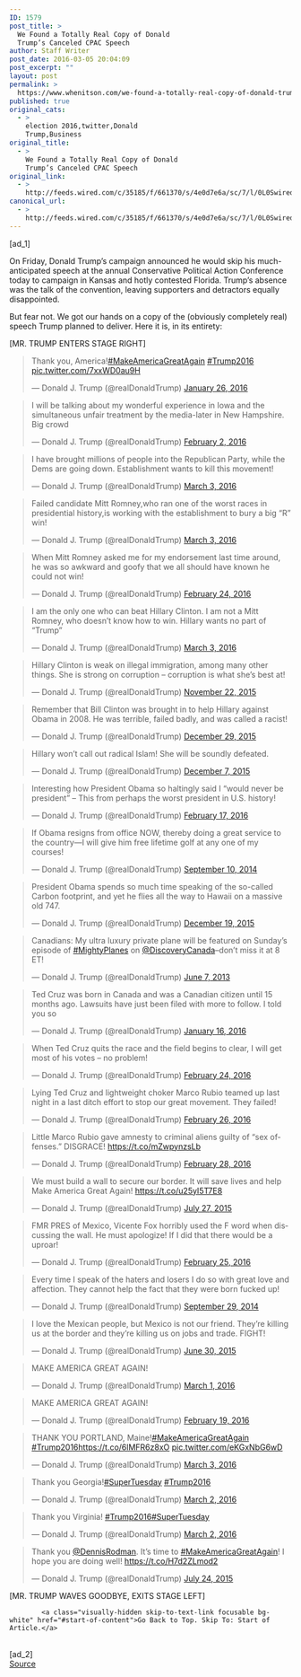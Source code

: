 ```yaml
---
ID: 1579
post_title: >
  We Found a Totally Real Copy of Donald
  Trump’s Canceled CPAC Speech
author: Staff Writer
post_date: 2016-03-05 20:04:09
post_excerpt: ""
layout: post
permalink: >
  https://www.whenitson.com/we-found-a-totally-real-copy-of-donald-trumps-canceled-cpac-speech/
published: true
original_cats:
  - >
    election 2016,twitter,Donald
    Trump,Business
original_title:
  - >
    We Found a Totally Real Copy of Donald
    Trump’s Canceled CPAC Speech
original_link:
  - >
    http://feeds.wired.com/c/35185/f/661370/s/4e0d7e6a/sc/7/l/0L0Swired0N0C20A160C0A30Ctotally0Ereal0Ecopy0Edonald0Etrumps0Ecancelled0Ecpac0Espeech0C/story01.htm
canonical_url:
  - >
    http://feeds.wired.com/c/35185/f/661370/s/4e0d7e6a/sc/7/l/0L0Swired0N0C20A160C0A30Ctotally0Ereal0Ecopy0Edonald0Etrumps0Ecancelled0Ecpac0Espeech0C/story01.htm
---
```

 [ad_1]
<br><div id=""><p>On Friday, Donald Trump’s campaign announced he would skip his much-anticipated speech at the annual Conservative Political Action Conference today to campaign in Kansas and hotly contested Florida. Trump’s absence was the talk of the convention, leaving supporters and detractors equally disappointed.</p>
<p>But fear not. We got our hands on a copy of the (obviously completely real) speech Trump planned to deliver. Here it is, in its entirety:</p>
<p>[MR. TRUMP ENTERS STAGE RIGHT]</p>
<blockquote class="twitter-tweet" data-cards="hidden" data-lang="en" readability="4.0666666666667">
<p dir="ltr" lang="en">Thank you, America!<a href="https://twitter.com/hashtag/MakeAmericaGreatAgain?src=hash">#MakeAmericaGreatAgain</a> <a href="https://twitter.com/hashtag/Trump2016?src=hash">#Trump2016</a> <a href="https://t.co/7xxWD0au9H">pic.twitter.com/7xxWD0au9H</a></p>
<p>— Donald J. Trump (@realDonaldTrump) <a href="https://twitter.com/realDonaldTrump/status/692103529947729920">January 26, 2016</a></p></blockquote>

<blockquote class="twitter-tweet" data-lang="en" readability="8.265306122449"><p>
I will be talking about my wonderful experience in Iowa and the simultaneous unfair treatment by the media-later in New Hampshire. Big crowd</p>
<p>— Donald J. Trump (@realDonaldTrump) <a href="https://twitter.com/realDonaldTrump/status/694559410488737793">February 2, 2016</a>
</p></blockquote>

<blockquote class="twitter-tweet" data-lang="en" readability="9.3048128342246">
<p dir="ltr" lang="en">I have brought millions of people into the Republican Party, while the Dems are going down. Establishment wants to kill this movement!</p>
<p>— Donald J. Trump (@realDonaldTrump) <a href="https://twitter.com/realDonaldTrump/status/705354682886201348">March 3, 2016</a></p></blockquote>

<blockquote class="twitter-tweet" data-lang="en" readability="10.274111675127"><p>
Failed candidate Mitt Romney,who ran one of the worst races in presidential history,is working with the establishment to bury a big “R” win!</p>
<p>— Donald J. Trump (@realDonaldTrump) <a href="https://twitter.com/realDonaldTrump/status/705352657234481152">March 3, 2016</a>
</p></blockquote>

<blockquote class="twitter-tweet" data-lang="en" readability="9.1282051282051">
<p dir="ltr" lang="en">When Mitt Romney asked me for my endorsement last time around, he was so awkward and goofy that we all should have known he could not win!</p>
<p>— Donald J. Trump (@realDonaldTrump) <a href="https://twitter.com/realDonaldTrump/status/702635699594469377">February 24, 2016</a></p></blockquote>

<blockquote class="twitter-tweet" data-lang="en" readability="9.3229166666667"><p>
I am the only one who can beat Hillary Clinton. I am not a Mitt Romney, who doesn’t know how to win. Hillary wants no part of “Trump”</p>
<p>— Donald J. Trump (@realDonaldTrump) <a href="https://twitter.com/realDonaldTrump/status/705358901349388289">March 3, 2016</a>
</p></blockquote>

<blockquote class="twitter-tweet" data-lang="en" readability="9.1370558375635">
<p dir="ltr" lang="en">Hillary Clinton is weak on illegal immigration, among many other things. She is strong on corruption – corruption is what she’s best at!</p>
<p>— Donald J. Trump (@realDonaldTrump) <a href="https://twitter.com/realDonaldTrump/status/668563843904380928">November 22, 2015</a></p></blockquote>

<blockquote class="twitter-tweet" data-lang="en" readability="10.031088082902"><p>
Remember that Bill Clinton was brought in to help Hillary against Obama in 2008. He was terrible, failed badly, and was called a racist!</p>
<p>— Donald J. Trump (@realDonaldTrump) <a href="https://twitter.com/realDonaldTrump/status/681693955700948996">December 29, 2015</a>
</p></blockquote>

<blockquote class="twitter-tweet" data-lang="en" readability="6.976">
<p dir="ltr" lang="en">Hillary won’t call out radical Islam! She will be soundly defeated.</p>
<p>— Donald J. Trump (@realDonaldTrump) <a href="https://twitter.com/realDonaldTrump/status/673667223848882176">December 7, 2015</a></p></blockquote>

<blockquote class="twitter-tweet" data-lang="en" readability="8.2272727272727"><p>
Interesting how President Obama so haltingly said I “would never be president” – This from perhaps the worst president in U.S. history!</p>
<p>— Donald J. Trump (@realDonaldTrump) <a href="https://twitter.com/realDonaldTrump/status/699913243251339265">February 17, 2016</a>
</p></blockquote>

<blockquote class="twitter-tweet" data-lang="en" readability="9.0954773869347">
<p dir="ltr" lang="en">If Obama resigns from office NOW, thereby doing a great service to the country—I will give him free lifetime golf at any one of my courses!</p>
<p>— Donald J. Trump (@realDonaldTrump) <a href="https://twitter.com/realDonaldTrump/status/509814075787051008">September 10, 2014</a></p></blockquote>

<blockquote class="twitter-tweet" data-lang="en" readability="9.1370558375635"><p>
President Obama spends so much time speaking of the so-called Carbon footprint, and yet he flies all the way to Hawaii on a massive old 747.</p>
<p>— Donald J. Trump (@realDonaldTrump) <a href="https://twitter.com/realDonaldTrump/status/678295001391087616">December 19, 2015</a>
</p></blockquote>

<blockquote class="twitter-tweet" data-lang="en" readability="7.1076923076923">
<p dir="ltr" lang="en">Canadians: My ultra luxury private plane will be featured on Sunday’s episode of <a href="https://twitter.com/hashtag/MightyPlanes?src=hash">#MightyPlanes</a> on <a href="https://twitter.com/DiscoveryCanada">@DiscoveryCanada</a>–don’t miss it at 8 ET!</p>
<p>— Donald J. Trump (@realDonaldTrump) <a href="https://twitter.com/realDonaldTrump/status/343053756604219394">June 7, 2013</a></p></blockquote>

<blockquote class="twitter-tweet" data-lang="en" readability="8.265306122449"><p>
Ted Cruz was born in Canada and was a Canadian citizen until 15 months ago. Lawsuits have just been filed with more to follow. I told you so</p>
<p>— Donald J. Trump (@realDonaldTrump) <a href="https://twitter.com/realDonaldTrump/status/688324874604023808">January 16, 2016</a>
</p></blockquote>

<blockquote class="twitter-tweet" data-lang="en" readability="8.944099378882">
<p dir="ltr" lang="en">When Ted Cruz quits the race and the field begins to clear, I will get most of his votes – no problem!</p>
<p>— Donald J. Trump (@realDonaldTrump) <a href="https://twitter.com/realDonaldTrump/status/702641468398292994">February 24, 2016</a></p></blockquote>

<blockquote class="twitter-tweet" data-lang="en" readability="8.1989528795812"><p>
Lying Ted Cruz and lightweight choker Marco Rubio teamed up last night in a last ditch effort to stop our great movement. They failed!</p>
<p>— Donald J. Trump (@realDonaldTrump) <a href="https://twitter.com/realDonaldTrump/status/703251956198875138">February 26, 2016</a>
</p></blockquote>

<blockquote class="twitter-tweet" data-lang="en" readability="6.8947368421053">
<p dir="ltr" lang="en">Little Marco Rubio gave amnesty to criminal aliens guilty of “sex offenses.” DISGRACE! <a href="https://t.co/mZwpynzsLb">https://t.co/mZwpynzsLb</a></p>
<p>— Donald J. Trump (@realDonaldTrump) <a href="https://twitter.com/realDonaldTrump/status/704019808363352069">February 28, 2016</a></p></blockquote>

<blockquote class="twitter-tweet" data-lang="en" readability="7.1271676300578"><p>
We must build a wall to secure our border. It will save lives and help Make America Great Again! <a href="https://t.co/u25yI5T7E8">https://t.co/u25yI5T7E8</a></p>
<p>— Donald J. Trump (@realDonaldTrump) <a href="https://twitter.com/realDonaldTrump/status/625753618797457408">July 27, 2015</a>
</p></blockquote>

<blockquote class="twitter-tweet" data-lang="en" readability="9.1370558375635">
<p dir="ltr" lang="en">FMR PRES of Mexico, Vicente Fox horribly used the F word when discussing the wall. He must apologize! If I did that there would be a uproar!</p>
<p>— Donald J. Trump (@realDonaldTrump) <a href="https://twitter.com/realDonaldTrump/status/702953023736250369">February 25, 2016</a></p></blockquote>

<blockquote class="twitter-tweet" data-lang="en" readability="8.1776649746193"><p>
Every time I speak of the haters and losers I do so with great love and affection. They cannot help the fact that they were born fucked up!</p>
<p>— Donald J. Trump (@realDonaldTrump) <a href="https://twitter.com/realDonaldTrump/status/516382177798680576">September 29, 2014</a>
</p></blockquote>

<blockquote class="twitter-tweet" data-lang="en" readability="9.3333333333333">
<p dir="ltr" lang="en">I love the Mexican people, but Mexico is not our friend. They’re killing us at the border and they’re killing us on jobs and trade. FIGHT!</p>
<p>— Donald J. Trump (@realDonaldTrump) <a href="https://twitter.com/realDonaldTrump/status/615866741994954752">June 30, 2015</a></p></blockquote>

<blockquote class="twitter-tweet" data-lang="en" readability="6.6666666666667"><p>
MAKE AMERICA GREAT AGAIN!</p>
<p>— Donald J. Trump (@realDonaldTrump) <a href="https://twitter.com/realDonaldTrump/status/704756216157839360">March 1, 2016</a>
</p></blockquote>

<blockquote class="twitter-tweet" data-lang="en" readability="6.3414634146341">
<p dir="ltr" lang="en">MAKE AMERICA GREAT AGAIN!</p>
<p>— Donald J. Trump (@realDonaldTrump) <a href="https://twitter.com/realDonaldTrump/status/700799986104029184">February 19, 2016</a></p></blockquote>

<blockquote class="twitter-tweet" data-cards="hidden" data-lang="en" readability="4.1975308641975"><p>
THANK YOU PORTLAND, Maine!<a href="https://twitter.com/hashtag/MakeAmericaGreatAgain?src=hash">#MakeAmericaGreatAgain</a> <a href="https://twitter.com/hashtag/Trump2016?src=hash">#Trump2016</a><a href="https://t.co/6lMFR6z8xO">https://t.co/6lMFR6z8xO</a> <a href="https://t.co/eKGxNbG6wD">pic.twitter.com/eKGxNbG6wD</a></p>
<p>— Donald J. Trump (@realDonaldTrump) <a href="https://twitter.com/realDonaldTrump/status/705486546644774912">March 3, 2016</a>
</p></blockquote>

<blockquote class="twitter-tweet" data-lang="en" readability="4.9684210526316">
<p dir="ltr" lang="en">Thank you Georgia!<a href="https://twitter.com/hashtag/SuperTuesday?src=hash">#SuperTuesday</a> <a href="https://twitter.com/hashtag/Trump2016?src=hash">#Trump2016</a></p>
<p>— Donald J. Trump (@realDonaldTrump) <a href="https://twitter.com/realDonaldTrump/status/704818842153971712">March 2, 2016</a></p></blockquote>

<blockquote class="twitter-tweet" data-lang="en" readability="5"><p>
Thank you Virginia! <a href="https://twitter.com/hashtag/Trump2016?src=hash">#Trump2016</a><a href="https://twitter.com/hashtag/SuperTuesday?src=hash">#SuperTuesday</a></p>
<p>— Donald J. Trump (@realDonaldTrump) <a href="https://twitter.com/realDonaldTrump/status/704846146657722368">March 2, 2016</a>
</p></blockquote>

<blockquote class="twitter-tweet" data-lang="en" readability="5.1736526946108">
<p dir="ltr" lang="en">Thank you <a href="https://twitter.com/dennisrodman">@DennisRodman</a>. It’s time to <a href="https://twitter.com/hashtag/MakeAmericaGreatAgain?src=hash">#MakeAmericaGreatAgain</a>! I hope you are doing well! <a href="https://t.co/H7d2ZLmod2">https://t.co/H7d2ZLmod2</a></p>
<p>— Donald J. Trump (@realDonaldTrump) <a href="https://twitter.com/realDonaldTrump/status/624677764147335169">July 24, 2015</a></p></blockquote>

<p>[MR. TRUMP WAVES GOODBYE, EXITS STAGE LEFT]</p>

			<a class="visually-hidden skip-to-text-link focusable bg-white" href="#start-of-content">Go Back to Top. Skip To: Start of Article.</a>

			
</div>
<br>[ad_2]
<br><a href="http://feeds.wired.com/c/35185/f/661370/s/4e0d7e6a/sc/7/l/0L0Swired0N0C20A160C0A30Ctotally0Ereal0Ecopy0Edonald0Etrumps0Ecancelled0Ecpac0Espeech0C/story01.htm">Source </a>
